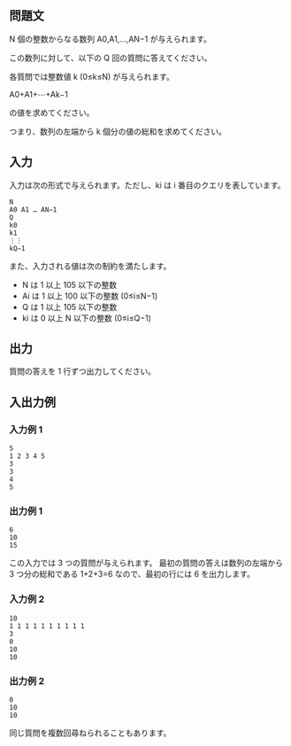## 問題文

N 個の整数からなる数列 A0​,A1​,…,AN−1​ が与えられます。

この数列に対して、以下の Q 回の質問に答えてください。

各質問では整数値 k (0≤k≤N) が与えられます。

A0​+A1​+⋯+Ak−1​

の値を求めてください。

つまり、数列の左端から k 個分の値の総和を求めてください。

## 入力

入力は次の形式で与えられます。ただし、ki​ は i 番目のクエリを表しています。

```text
N
A0 A1 … AN−1
Q
k0​
k1​
⋮⋮
kQ−1
```

また、入力される値は次の制約を満たします。

- N は 1 以上 105 以下の整数
- Ai​ は 1 以上 100 以下の整数 (0≤i≤N−1)
- Q は 1 以上 105 以下の整数
- ki​ は 0 以上 N 以下の整数 (0≤i≤Q−1)

## 出力

質問の答えを 1 行ずつ出力してください。

## 入出力例

### 入力例 1

```text
5
1 2 3 4 5
3
3
4
5
```

### 出力例 1

```text
6
10
15
```

この入力では 3 つの質問が与えられます。 最初の質問の答えは数列の左端から 3 つ分の総和である 1+2+3=6 なので、最初の行には 6 を出力します。

### 入力例 2

```text
10
1 1 1 1 1 1 1 1 1 1
3
0
10
10
```

### 出力例 2

```text
0
10
10
```

同じ質問を複数回尋ねられることもあります。
